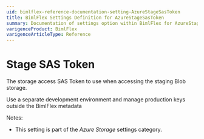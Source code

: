```yaml
---
uid: bimlflex-reference-documentation-setting-AzureStageSasToken
title: BimlFlex Settings Definition for AzureStageSasToken
summary: Documentation of settings option within BimlFlex for AzureStageSasToken
varigenceProduct: BimlFlex
varigenceArticleType: Reference
---
```


# Stage SAS Token

The storage access SAS Token to use when accessing the staging Blob storage.

Use a separate development environment and manage production keys outside the BimlFlex metadata

Notes:

* This setting is part of the *Azure Storage* settings category.


